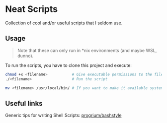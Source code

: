 # Neat Scripts

Collection of cool and/or useful scripts that I seldom use.

## Usage

> Note that these can only run in *nix environments (and maybe WSL, dunno).

To run the scripts, you have to clone this project and execute:

```bash
chmod +x <filename>           # Give executable permissions to the file
./<filename>                  # Run the script

mv <filename> /usr/local/bin/ # If you want to make it available system wide
```

## Useful links

Generic tips for writing Shell Scripts: [progrium/bashstyle](https://github.com/progrium/bashstyle)

